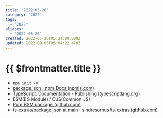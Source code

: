 ```yaml
---
title: '2022-05-26'
category: '2022'
tags:
  - '2022'
aliases:
  - '2022-05-26'
created: 2022-05-26T05:21:00.000Z
updated: 2022-09-05T05:04:22.470Z
---
```


# {{ $frontmatter.title }}

- `npm init -y`
- [package.json | npm Docs (npmjs.com)](https://docs.npmjs.com/cli/v7/configuring-npm/package-json#main)
- [TypeScript: Documentation - Publishing (typescriptlang.org)](https://www.typescriptlang.org/docs/handbook/declaration-files/publishing.html)
- ESM(ES Module) / CJS(Common JS)
- [Pure ESM package (github.com)](https://gist.github.com/sindresorhus/a39789f98801d908bbc7ff3ecc99d99c)
- [ts-extras/package.json at main · sindresorhus/ts-extras (github.com)](https://github.com/sindresorhus/ts-extras/blob/main/package.json)
